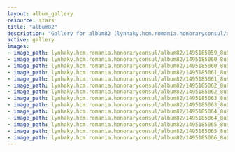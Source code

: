 ```yaml
---
layout: album_gallery
resource: stars
title: "album82"
description: "Gallery for album82 (lynhaky.hcm.romania.honoraryconsul/album82)"
active: gallery
images:
- image_path: lynhaky.hcm.romania.honoraryconsul/album82/1495185059_8u9a4801.jpg
- image_path: lynhaky.hcm.romania.honoraryconsul/album82/1495185060_8u9a4809.jpg
- image_path: lynhaky.hcm.romania.honoraryconsul/album82/1495185060_8u9a4829.jpg
- image_path: lynhaky.hcm.romania.honoraryconsul/album82/1495185061_8u9a4843.jpg
- image_path: lynhaky.hcm.romania.honoraryconsul/album82/1495185061_8u9a4846.jpg
- image_path: lynhaky.hcm.romania.honoraryconsul/album82/1495185062_8u9a4852.jpg
- image_path: lynhaky.hcm.romania.honoraryconsul/album82/1495185062_8u9a4863.jpg
- image_path: lynhaky.hcm.romania.honoraryconsul/album82/1495185063_8u9a4873.jpg
- image_path: lynhaky.hcm.romania.honoraryconsul/album82/1495185063_8u9a4875.jpg
- image_path: lynhaky.hcm.romania.honoraryconsul/album82/1495185064_8u9a4897.jpg
- image_path: lynhaky.hcm.romania.honoraryconsul/album82/1495185064_8u9a4898.jpg
- image_path: lynhaky.hcm.romania.honoraryconsul/album82/1495185065_8u9a4900.jpg
- image_path: lynhaky.hcm.romania.honoraryconsul/album82/1495185065_8u9a4905.jpg
- image_path: lynhaky.hcm.romania.honoraryconsul/album82/1495185066_8u9a4909.jpg
---
```

